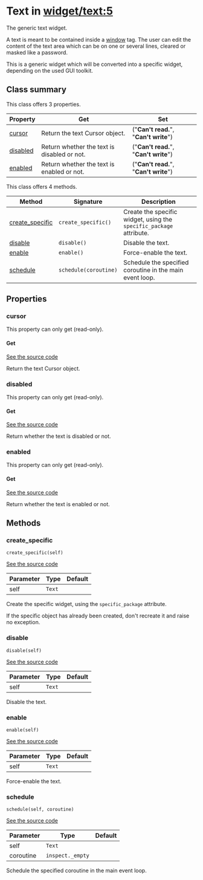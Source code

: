 # Text in [widget/text:5](../raw/widget/text.html#L5)

The generic text widget.

A text is meant to be contained inside a
[window](../layout/tag/window.md) tag.  The user can edit the content
of the text area which can be on one or several lines, cleared or
masked like a password.

This is a generic widget which will be converted into a specific widget,
depending on the used GUI toolkit.

## Class summary

This class offers 3 properties.

| Property | Get | Set |
| -------- | --- | --- |
| [cursor](#cursor) | Return the text Cursor object. | ("**Can't read.**", "**Can't write**") |
| [disabled](#disabled) | Return whether the text is disabled or not. | ("**Can't read.**", "**Can't write**") |
| [enabled](#enabled) | Return whether the text is enabled or not. | ("**Can't read.**", "**Can't write**") |

This class offers 4 methods.

| Method | Signature | Description |
| ------ | --------- | ----------- |
| [create_specific](#create_specific) | `create_specific()` | Create the specific widget, using the `specific_package` attribute. |
| [disable](#disable) | `disable()` | Disable the text. |
| [enable](#enable) | `enable()` | Force-enable the text. |
| [schedule](#schedule) | `schedule(coroutine)` | Schedule the specified coroutine in the main event loop. |

## Properties

### cursor

This property can only get (read-only).

#### Get

[See the source code](../raw/widget/text.html#L74)

Return the text Cursor object.

### disabled

This property can only get (read-only).

#### Get

[See the source code](../raw/widget/text.html#L69)

Return whether the text is disabled or not.

### enabled

This property can only get (read-only).

#### Get

[See the source code](../raw/widget/text.html#L64)

Return whether the text is enabled or not.

## Methods

### create_specific

`create_specific(self)`

[See the source code](../raw/widget/text.html#L30)

| Parameter | Type | Default |
| --------- | ---- | ------- |
| self | `Text` |  |

Create the specific widget, using the `specific_package` attribute.

If the specific object has already been created, don't recreate it and
raise no exception.

### disable

`disable(self)`

[See the source code](../raw/widget/text.html#L83)

| Parameter | Type | Default |
| --------- | ---- | ------- |
| self | `Text` |  |

Disable the text.

### enable

`enable(self)`

[See the source code](../raw/widget/text.html#L79)

| Parameter | Type | Default |
| --------- | ---- | ------- |
| self | `Text` |  |

Force-enable the text.

### schedule

`schedule(self, coroutine)`

[See the source code](../raw/widget/text.html#L75)

| Parameter | Type | Default |
| --------- | ---- | ------- |
| self | `Text` |  |
| coroutine | `inspect._empty` |  |

Schedule the specified coroutine in the main event loop.